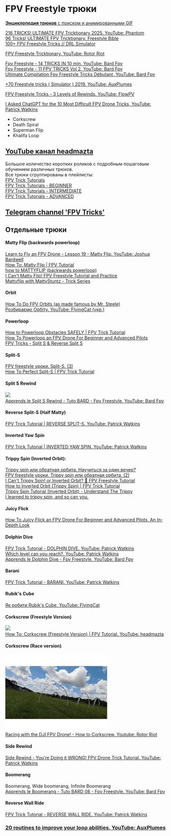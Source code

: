 # FPV Freestyle трюки
[**Энциклопедия трюков** с поиском и анимированными GIF](https://prowhooper.com/all-tricks/)  

[216 TRICKS! ULTIMATE FPV Tricktionary 2025. YouTube: Phantom ](https://www.youtube.com/watch?v=NpLIhHIBO24)  
[96 Tricks! ULTIMATE FPV Tricktionary. Freestyle Bible](https://www.youtube.com/watch?v=hIbHrO-VBu8)  
[100+ FPV Freestyle Tricks // DRL Simulator](https://www.youtube.com/watch?v=GVi42YUs7Vs)

[FPV Freestyle Tricktionary. YouTube: Rotor Riot](https://www.youtube.com/watch?v=n6RX8iI6gcQ)

[Fpv Freestyle - 14 TRICKS IN 10 min. YouTube: Bard Fpv](https://www.youtube.com/watch?v=H0kxJqmjbgE)  
[Fpv Freestyle - 11 FPV TRICKS Vol 2. YouTube: Bard Fpv](https://www.youtube.com/watch?v=2mZuCbVaWpc)  
[Ultimate Compilation Fpv Freestyle Tricks Débutant. YouTube: Bard Fpv](https://www.youtube.com/watch?v=MjvcWIFAg9o)

[+70 Freestyle tricks ( Simulator ) 2019. YouTube: AuxPlumes](https://www.youtube.com/watch?v=yVmR9wyIrpc)

[FPV Freestyle Tricks - 3 Levels of Rewinds. YouTube: FlowPV](https://www.youtube.com/watch?v=GHwKQtJ5w5E)

[I Asked ChatGPT for the 10 Most Difficult FPV Drone Tricks, YouTube: 
Patrick Watkins](https://www.youtube.com/watch?v=vYaq1cCAjTs)  
- Corkscrew  
- Death Spiral  
- Superman Flip  
- Khalifa Loop  


## [YouTube канал headmazta](https://www.youtube.com/@headmazta)   
Большое количество коротких роликов с подробным пошаговым обучением различных трюков.  
Все трюки сгруппированы в плейлисты:  
[FPV Trick Tutorials](https://www.youtube.com/playlist?list=PLj23ZLg5V56oNLTC4bNI4TndtTEvK-UoT)  
[FPV Trick Tutorials - BEGINNER](https://www.youtube.com/playlist?list=PLj23ZLg5V56prLy-r3-GVd_9wBU4iVC7H)  
[FPV Trick Tutorials - INTERMEDIATE](https://www.youtube.com/playlist?list=PLj23ZLg5V56qvExRVYQkBq6bUsJjwHQqZ)  
[FPV Trick Tutorials - ADVANCED](https://www.youtube.com/playlist?list=PLj23ZLg5V56q99molL1nY1XVa0j42cnzl)  

## [Telegram channel 'FPV Tricks'](https://t.me/fpv_tricks)

## Отдельные трюки

#### Matty Flip (backwards powerloop)
[Learn to Fly an FPV Drone - Lesson 19 - Matty Flip. YouTube: Joshua Bardwell](https://www.youtube.com/watch?v=v25IwLExF80)  
[How To: Matty Flip | FPV Tutorial](https://www.youtube.com/watch?v=mZVjPSQHm9Y)  
[how to MATTYFLIP (backwards powerloop)](https://www.youtube.com/watch?v=625wUUsPqwk&list=WL&index=10&t=268s)  
[I Can't Matty Flip! FPV Freestyle Tutorial and Practice](https://www.youtube.com/watch?v=REaUgDKeFXs)  
[Mattyflip with MattyStuntz - Trick Series](https://www.youtube.com/watch?v=Twcj_8k_-vk)    

#### Orbit
[How To Do FPV Orbits (as made famous by Mr. Steele)](https://www.youtube.com/watch?v=qycbKimdr_I)  
[Розбираємо Орбіту. YouTube: FlyingCat (укр.)](https://www.youtube.com/watch?v=iTOF2Rq_ZGU)

#### Powerloop
[How to Powerloop Obstacles SAFELY | FPV Trick Tutorial](https://www.youtube.com/watch?v=Ip7JBqRNDzg)  
[How To Powerloop an FPV Drone For Beginner and Advanced Pilots](https://www.youtube.com/watch?v=LTl0780qgCE)  
[FPV Tricks - Split S & Reverse Split S](https://www.youtube.com/watch?v=Iu7Q4SHjpjQ)

#### Split-S
[FPV freestyle уроки. Split-S. (3)](https://www.youtube.com/watch?v=7A_mpyqKZyo)  
[How To Perfect Split-S | FPV Trick Tutorial](https://www.youtube.com/watch?v=gepPp2OyXUQ)  

#### Split S Rewind
![](Trick_Split-S_Rewind.gif)   
[Apprends le Split S Rewind - Tuto BARD - Fpv Freestyle. YouTube: Bard Fpv](https://www.youtube.com/watch?v=YZnMHTyD5TE)  

#### Reverse Split-S (Half Matty)
[FPV Trick Tutorial | REVERSE SPLIT-S. YouTube: Patrick Watkins](https://www.youtube.com/watch?v=IoBxHBNK5j4)

#### Inverted Yaw Spin
[FPV Trick Tutorial | INVERTED YAW SPIN. YouTube: Patrick Watkins](https://www.youtube.com/watch?v=02x7HyC2U1E)

#### Trippy Spin (Inverted Orbit):
[Trippy spin или обратная орбита. Научиться за один вечер?](https://www.youtube.com/watch?v=Lk9EkWkudN0)  
[FPV freestyle уроки. Trippy spin или обратная орбита. (2)](https://www.youtube.com/watch?v=knTYPUcpjL8)  
[I Can't Trippy Spin! or Inverted Orbit? 🤔 FPV Freestyle Tutorial](https://www.youtube.com/watch?v=M5YY4iC5z1o)  
[How to Inverted Orbit (Trippy Spin) | FPV Trick Tutorial](https://www.youtube.com/watch?v=HbUVa1IUfFs)  
[Trippy Spin Tutorial (Inverted Orbit) - Understand The Trippy](https://www.youtube.com/watch?v=-TxgEsk8T5I)  
[I learned to trippy spin, and so can you.](https://www.youtube.com/watch?v=2cInhs27EXs)  

#### Juicy Flick
[How To Juicy Flick an FPV Drone For Beginner and Advanced Pilots, An In-Depth Look](https://www.youtube.com/watch?v=tbem8fUPPxU)  

#### Dolphin Dive
[FPV Trick Tutorial - DOLPHIN DIVE. YouTube: Patrick Watkins](https://www.youtube.com/watch?v=WuSz_mIioqE)  
[Which level can you reach?. YouTube: Patrick Watkins](https://www.youtube.com/shorts/GCQNPSjebIE)  
[Apprends le Dolphin Dive - Fpv Freestyle. YouTube: Bard Fpv](https://www.youtube.com/watch?v=X3eSvNI12HE)  

#### Barani
[FPV Trick Tutorial - BARANI. YouTube: Patrick Watkins](https://www.youtube.com/watch?v=guEXMMV3TSo)

#### Rubik's Cube
[Як робити Rubik's Cube. YouTube: FlyingCat](https://www.youtube.com/shorts/Ioo8-RNfXy0)

#### Corkscrew (Freestyle Version)
![](Trick_Corkscrew.gif)   
[How To: Corkscrew (Freestyle Version) | FPV Tutorial. YouTube: headmazta](https://www.youtube.com/watch?v=ti8pGuEvwbM)

#### Corkscrew (Race version)
![](Trick_RaceCorkscrew.gif)   
[Racing with the DJI FPV Drone! - How to Corkscrew. Youtube: Rotor Riot](https://www.youtube.com/watch?v=TNr8TydRE7A)

#### Side Rewind
[Side Rewind - You're Doing it WRONG! FPV Drone Trick Tutorial. YouTube: Patrick Watkins](https://www.youtube.com/watch?v=wG-9BXBt3hU)

#### Boomerang
Boomerang, Wide boomerang, Infinite Boomerang  
[Apprends le Boomerang - Tuto BARD 08 - Fpv Freestyle. YouTube: Bard Fpv](https://www.youtube.com/watch?v=O7_SbN4PV5M)

#### Reverse Wall Ride
[FPV Trick Tutorial - REVERSE WALL RIDE. YouTube: Patrick Watkins](https://www.youtube.com/watch?v=RsqibmwzpqA)


### [20 routines to improve your looρ abilities. YouTube: AuxPlumes](https://www.youtube.com/watch?v=tA7XWwtBn0Q)